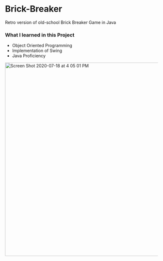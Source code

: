 # Brick-Breaker
Retro version of old-school Brick Breaker Game in Java

### What I learned in this Project

- Object Oriented Programming
- Implementation of Swing
- Java Proficiency

<img width="638" alt="Screen Shot 2020-07-18 at 4 05 01 PM" src="https://user-images.githubusercontent.com/65511267/87861917-836f7180-c910-11ea-939a-73f1b8a57383.png">
